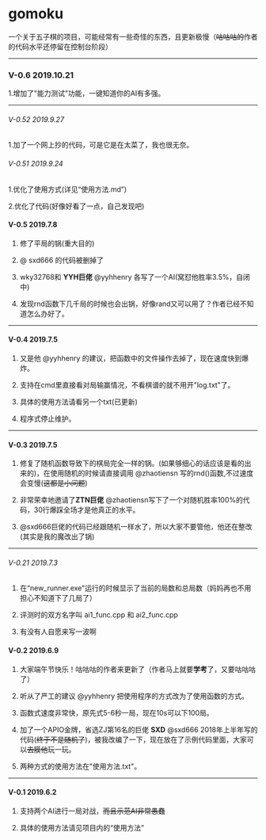 # gomoku

一个关于五子棋的项目，可能经常有一些奇怪的东西，且更新极慢（~~咕咕咕的~~作者的代码水平还停留在控制台阶段）

---

### V-0.6 2019.10.21

1.增加了"能力测试"功能，一键知道你的AI有多强。

---

###### V-0.52  2019.9.27

1.加了一个网上抄的代码，可是它是在太菜了，我也很无奈。

###### V-0.51 2019.9.24

1.优化了使用方式(详见“使用方法.md”)

2.优化了代码(好像好看了一点，自己发现吧)

#### V-0.5 2019.7.8

1. 修了平局的锅(重大目的)

2. @ sxd666 的代码被删掉了

3. wky32768和 **YYH巨佬** @yyhhenry 各写了一个AI(窝怼他胜率3.5%，自闭中)

4. 发现rnd函数下几千局的时候也会出锅，好像rand又可以用了？作者已经不知道怎么办好了。

---

#### V-0.4 2019.7.5

1. 又是他 @yyhhenry 的建议，把函数中的文件操作去掉了，现在速度快到爆炸。

2. 支持在cmd里直接看对局输赢情况，不看棋谱的就不用开"log.txt"了。

3. 具体的使用方法请看另一个txt(已更新)

4. 程序式停止维护。

---

#### V-0.3 2019.7.5

1. 修复了随机函数导致下的棋局完全一样的锅。(如果够细心的话应该是看的出来的)，在使用随机的时候请直接调用 @zhaotiensn 写的rnd()函数,不过速度会变慢(~~这都是小问题~~)

2. 非常荣幸地邀请了**ZTN巨佬** @zhaotiensn写下了一个对随机胜率100%的代码，30行爆踩全场才是他真正的水平。

3. @sxd666巨佬的代码已经跟随机一样水了，所以大家不要管他，他还在整改(其实是我的魔改出了锅)

---

###### V-0.21 2019.7.3

1. 在“new_runner.exe"运行的时候显示了当前的局数和总局数（妈妈再也不用担心不知道下了几局了）

2. 评测时的双方名字叫 ai1_func.cpp 和 ai2_func.cpp

3. 有没有人自愿来写一波啊

#### V-0.2 2019.6.9
1. 大家端午节快乐！咕咕咕的作者来更新了（作者马上就要**学考**了，又要咕咕咕了）

2. 听从了严工的建议 @yyhhenry 把使用程序的方式改为了使用函数的方式。

3. 函数式速度非常快，原先式5-6秒一局，现在10s可以下100局。

4. 加了一个APIO金牌，省选ZJ第16名的巨佬 **SXD** @sxd666 2018年上半年写的代码(~~终于不是随机了~~)，被我改编了一下，现在放在了示例代码里面，大家可以~~去膜他~~玩一玩。

5. 两种方式的使用方法在"使用方法.txt"。

---

#### V-0.1 2019.6.2 

1. 支持两个AI进行一局对战，~~而且示范AI非常愚蠢~~

2. 具体的使用方法请见项目内的“使用方法”

